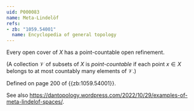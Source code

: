 ```yaml
---
uid: P000083
name: Meta-Lindelöf
refs:
- zb: "1059.54001"
  name: Encyclopedia of general topology
---
```


Every open cover of $X$ has a point-countable open refinement.

(A collection $\mathscr V$ of subsets of $X$ is *point-countable* if each point $x\in X$ belongs to at most countably many elements of $\mathscr V$.)

Defined on page 200 of {{zb:1059.54001}}.

See also <https://dantopology.wordpress.com/2022/10/29/examples-of-meta-lindelof-spaces/>.
